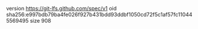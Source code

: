 version https://git-lfs.github.com/spec/v1
oid sha256:e997bdb79ba4fe026f927b431bdd93ddbf1050cd72f5c1af57fc110445569495
size 908
